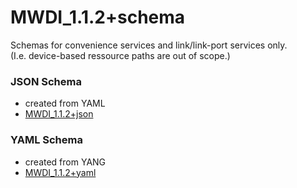 # MWDI_1.1.2+schema  
Schemas for convenience services and link/link-port services only.  
(I.e. device-based ressource paths are out of scope.)  

### JSON Schema  
- created from YAML  
- [MWDI_1.1.2+json](./MWDI_1.1.2+json.json)  

### YAML Schema  
- created from YANG  
- [MWDI_1.1.2+yaml](./MWDI_1.1.2+yaml.yaml)  

